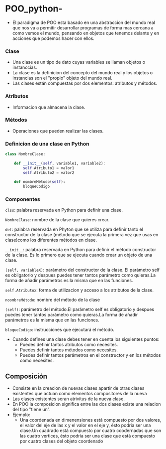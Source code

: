 # POO_python-

- El paradigma de POO esta basado en una abstraccion del mundo real que nos va a permitir desarrollar programas de forma mas cercana a como vemos el mundo, pensando en objetos que tenemos delante y en acciones que podemos hacer con ellos.

### Clase 

- Una clase es un tipo de dato cuyas variables se llaman objetos o instanccias.
- La clase es la definicion del concepto del mundo real y los objetos o instancias son el "propio" objeto del mundo real.
- Las clases están compuestas por dos elementos: atributos y métodos.

### Atributos
- Informacion que almacena la clase.

### Métodos
- Operaciones que pueden realizar las clases.

### Definicion de una clase en Python

```Python
class NombreClase:
    
    def __init__(self, variable1, variable2):
        self.Atributo1 = valor1
        self.Atributo2 = valor2
        
    def nombreMétodo(self):
        bloqueCodigo
```
### Componentes

```clss```: palabra reservada en Python para definir una clase.

```NombreClase```: nombre de la clase que quieres crear.

```def```: palabra reservada en Phyton que se utiliza para definir tanto el constructor de la clase (método que se ejecuta la primera vez que usas en clase)como los diferentes métodos en clase.

```__init__```: palabra reservada en Python para definir el método constructor de la clase. Es lo primero que se ejecuta cuando crear un objeto de una clase.

```(self, variableX)```: parámetro del constructor de la clase. El parámetro self es obligatorio y despues puedes tener tantos parámetro como quieras.La forma de añadir parámetros es la misma que en las funciones.

```self.Atributox```: forma de utilizacion y acceso a los atributos de la clase.

```noombreMétodo```: nombre del método de la clase

```(self)```: parámetro del método.El parámetro self es obligatorio y despues puedes tener tantos parámetro como quieras.La forma de añadir parámetros es la misma que en las funciones.

```bloqueCodigo```: instrucciones que ejecutará el método.

- Cuando defines una clase debes tener en cuenta los siguientes puntos:
   - Puedes definir tantos atributos como necesites.
   - Puedes definir tantos métodos como necesites.
   - Puedes definir tantos parámetros en el constructor y en los métodos como necesites.

##   Composición
 - Consiste en la creacion de nuevas clases apartir de otras clases existentes que actuan como elementos compositores de la nueva
 - Las clases existentes seran atrivitus de la nueva clase.
 - En POO la composicion significa entre las dos clases existe una relacion del tipo  "tiene un".
 - Ejemplo:
    - Una coordenada en dimenensiones está compuesto por dos valores, el valor del eje de las x y el valor en el eje y, ésto podria ser una clase.Un cuadrado está compuesto por cuatro coodernadas que son las cuatro vertices, ésto podria ser una clase que está compuesto por  cuatro clases del objeto coordenado 
